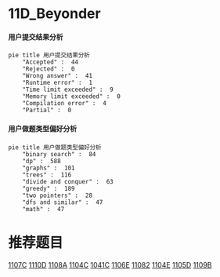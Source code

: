 # 11D_Beyonder

<!-- tabs:start -->



#### **用户提交结果分析**

```mermaid
pie title 用户提交结果分析
    "Accepted" :  44
    "Rejected" :  0
    "Wrong answer" :  41
    "Runtime error" :  1
    "Time limit exceeded" :  9
    "Memory limit exceeded" :  0
    "Compilation error" :  4
    "Partial" :  0
```

#### **用户做题类型偏好分析**

```mermaid
pie title 用户做题类型偏好分析
    "binary search" :  84
    "dp" :  588
    "graphs" :  101
    "trees" :  116
    "divide and conquer" :  63
    "greedy" :  189
    "two pointers" :  28
    "dfs and similar" :  47
    "math" :  47
```



<!-- tabs:end -->
# 推荐题目
[1107C](https://codeforces.com/contest/1107/problem/C)
[1110D](https://codeforces.com/contest/1110/problem/D)
[1108A](https://codeforces.com/contest/1108/problem/A)
[1104C](https://codeforces.com/contest/1104/problem/C)
[1041C](https://codeforces.com/contest/1041/problem/C)
[1106E](https://codeforces.com/contest/1106/problem/E)
[11082](https://codeforces.com/contest/1108/problem/2)
[1104E](https://codeforces.com/contest/1104/problem/E)
[1105D](https://codeforces.com/contest/1105/problem/D)
[1109B](https://codeforces.com/contest/1109/problem/B)
